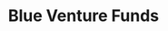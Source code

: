 ---
layout: firm_page
title: "Blue Venture Funds"
id: "blueventurefund.com"
permalink: "/blueventurefundsblueventurefund.com/"
website: "https://blueventurefund.com"
offices: "Chicago (United States)"
investment_stages: "Series A, Series B, Series C"
portfolio_companies: "Tuesday Health, Care Connectors, Humata Health, Rula Health, ZeOmega, Workit Health, Wider Circle, Wayspring, Waltz Health, Upward Health, Ultromics, tango, SonarMD, Somatus, Solera Health, SmartData Solutions, Sempre Health, Quilted Health, Prove, PicassoMD, Perspectum, Owl, Origin, Onc.AI, Octave Bioscience, Nest Health, Lumeris, Limber Health, InsightIn Health, Ideal Option, Wellframe, Verata Health, Thrive, SwipeSense, pwnhealth, Picwell, Physera, Phreesia, Patientco, OncoHealth, Nexidia, naviHealth, Lumiata, ID Experts, InVivoLink, Initiate Systems, Healthify, Healthbox, ExactCare Pharmacy, Contessa Health, Change Healthcare, CareCentrix, Bloom Health, Aspire Health, ArroHealth, AbleTo"
portfolio_link: "https://blueventurefund.com/portfolio"
investment_markets: "Healthcare technology, healthcare services, clinical sciences"
founded_year: "2008"
description: "Blue Venture Funds (BVF) is a collaboration among Blue Cross Blue Shield companies, the Blue Cross Blue Shield Association, and Sandbox. It invests in venture and growth opportunities within healthcare. BVF partners with CEOs to provide strategic guidance and support."
linkedin: "https://www.linkedin.com/company/the-blue-venture-fund"
twitter: ""
instagram: ""
team_page: ""
investor_type: "Venture Capital, CVC"
crunchbase: "https://www.crunchbase.com/organization/the-blue-venture-fund"
pitchbook: "https://pitchbook.com/profiles/investor/52190-29"

# SEO Optimization
meta_title: "Blue Venture Funds - VC Firm - projectstartups.com"
meta_description: "Blue Venture Funds, Blue Venture Funds (BVF) is a collaboration among Blue Cross Blue Shield companies, the Blue Cross Blue Shield Association, and Sandbox. It invests in..."
meta_keywords: "Blue Venture Funds, Healthcare technology, healthcare services, clinical sciences, VC firm, venture capital, startup investor, projectstartups.com"
canonical_url: "https://vc.projectstartups.com/blueventurefundsblueventurefund.com/"
---